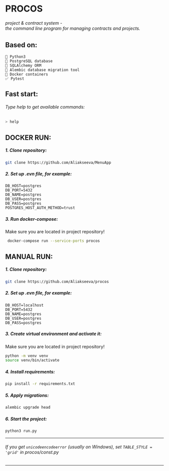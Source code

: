 # PROCOS
###### project &amp; contract system - <br> the command line program for managing contracts and projects.

## Based on:
```
🐍 Python3
🐘 PostgreSQL database
📜 SQLAlchemy ORM
📝 Alembic database migration tool
🐳 Docker containers
✅ Pytest
```

## Fast start:
###### Type help to get available commands:
```bash
> help
```


## DOCKER RUN:


##### 1. Clone repository:

```bash
git clone https://github.com/Aliakseeva/MenuApp
```

##### 2. Set up .evn file, for example:

```text
DB_HOST=postgres
DB_PORT=5432
DB_NAME=postgres
DB_USER=postgres
DB_PASS=postgres
POSTGRES_HOST_AUTH_METHOD=trust
```


##### 3. Run docker-compose:

Make sure you are located in project repository!

```bash
 docker-compose run --service-ports procos
```


## MANUAL RUN:


##### 1. Clone repository:

```bash
git clone https://github.com/Aliakseeva/procos
```

##### 2. Set up .evn file, for example:

```text
DB_HOST=localhost
DB_PORT=5432
DB_NAME=postgres
DB_USER=postgres
DB_PASS=postgres
```

##### 3. Create virtual environment and activate it:

Make sure you are located in project repository!

```bash
python -m venv venv
source venv/bin/activate
```

##### 4. Install requirements:

```bash
pip install -r requirements.txt
```

##### 5. Apply migrations:

```bash
alembic upgrade head
```

##### 6. Start the project:

```bash
python3 run.py
```

***

###### *If you get `unicodeencodeerror` (usually on Windows), set `TABLE_STYLE = 'grid'` in procos/const.py*
***
